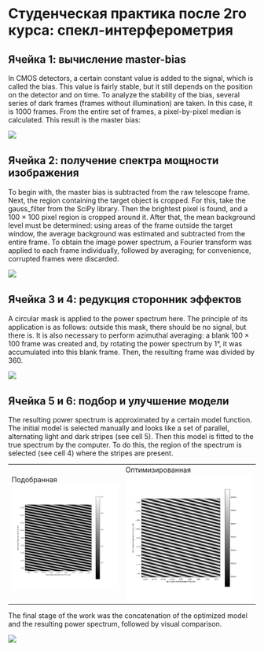 # Студенческая практика после 2го курса: спекл-интерферометрия

## Ячейка 1: вычисление master-bias

In CMOS detectors, a certain constant value is added to the signal, which is called the bias.
This value is fairly stable, but it still depends on the position on the detector and on time.
To analyze the stability of the bias, several series of dark frames (frames without illumination) are taken. In this case, it is 1000 frames.
From the entire set of frames, a pixel-by-pixel median is calculated. This result is the master bias:

<image src="/master_bias.png">

## Ячейка 2: получение спектра мощности изображения

To begin with, the master bias is subtracted from the raw telescope frame.
Next, the region containing the target object is cropped.
For this, take the gauss_filter from the SciPy library.
Then the brightest pixel is found, and a 100 × 100 pixel region is cropped around it.
After that, the mean background level must be determined: using areas of the frame outside the target window, the average background was estimated and subtracted from the entire frame.
To obtain the image power spectrum, a Fourier transform was applied to each frame individually, followed by averaging; for convenience, corrupted frames were discarded.

<image src="/log_powerspectrum_cal334.png">

## Ячейка 3 и 4: редукция сторонник эффектов

A circular mask is applied to the power spectrum here. The principle of its application is as follows: outside this mask, there should be no signal, but there is.
It is also necessary to perform azimuthal averaging: a blank 100 × 100 frame was created and, by rotating the power spectrum by 1°, it was accumulated into this blank frame. Then, the resulting frame was divided by 360.

<image src="/masked_powerspectrum_cal334.png">

## Ячейка 5 и 6: подбор и улучшение модели

The resulting power spectrum is approximated by a certain model function.
The initial model is selected manually and looks like a set of parallel, alternating light and dark stripes (see cell 5).
Then this model is fitted to the true spectrum by the computer. To do this, the region of the spectrum is selected (see cell 4) where the stripes are present.

<table><tr>
<td>Подобранная <img src="model_cal334.png" alt="Drawing" style="width: 500px;"/> </td>
<td>Оптимизированная <img src="optimized_model_cal334.png" alt="Drawing" style="width: 500px;"/> </td>
</tr></table>

The final stage of the work was the concatenation of the optimized model and the resulting power spectrum, followed by visual comparison.

<image src="/concatenated_model_and_reality_cal334.png">
